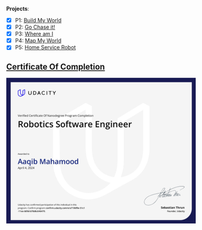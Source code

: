 **Projects**: 

 - [x] P1: [Build My World](P1-Build-My-World) 
 - [x] P2: [Go Chase it!](P2-Go-Chase-it)
 - [x] P3: [Where am I](P3-Where-am-I)
 - [x] P4: [Map My World](P4-Map-My-World)
 - [x] P5: [Home Service Robot](P5-Home-Service-Robot)

## [Certificate Of Completion](https://confirm.udacity.com/e/a7106f9e-51c1-11ee-b09d-b78d6c646470)
![Udacity](./assets/udacity.jpg)
